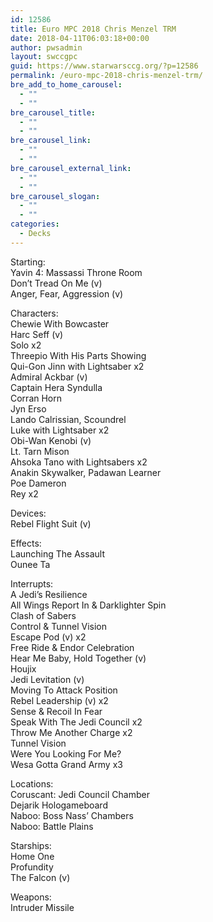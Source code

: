 ```yaml
---
id: 12586
title: Euro MPC 2018 Chris Menzel TRM
date: 2018-04-11T06:03:18+00:00
author: pwsadmin
layout: swccgpc
guid: https://www.starwarsccg.org/?p=12586
permalink: /euro-mpc-2018-chris-menzel-trm/
bre_add_to_home_carousel:
  - ""
  - ""
bre_carousel_title:
  - ""
  - ""
bre_carousel_link:
  - ""
  - ""
bre_carousel_external_link:
  - ""
  - ""
bre_carousel_slogan:
  - ""
  - ""
categories:
  - Decks
---
```

Starting:  
Yavin 4: Massassi Throne Room  
Don’t Tread On Me (v)  
Anger, Fear, Aggression (v)

Characters:  
Chewie With Bowcaster  
Harc Seff (v)  
Solo x2  
Threepio With His Parts Showing  
Qui-Gon Jinn with Lightsaber x2  
Admiral Ackbar (v)  
Captain Hera Syndulla  
Corran Horn  
Jyn Erso  
Lando Calrissian, Scoundrel  
Luke with Lightsaber x2  
Obi-Wan Kenobi (v)  
Lt. Tarn Mison  
Ahsoka Tano with Lightsabers x2  
Anakin Skywalker, Padawan Learner  
Poe Dameron  
Rey x2

Devices:  
Rebel Flight Suit (v)

Effects:  
Launching The Assault  
Ounee Ta

Interrupts:  
A Jedi’s Resilience  
All Wings Report In & Darklighter Spin  
Clash of Sabers  
Control & Tunnel Vision  
Escape Pod (v) x2  
Free Ride & Endor Celebration  
Hear Me Baby, Hold Together (v)  
Houjix  
Jedi Levitation (v)  
Moving To Attack Position  
Rebel Leadership (v) x2  
Sense & Recoil In Fear  
Speak With The Jedi Council x2  
Throw Me Another Charge x2  
Tunnel Vision  
Were You Looking For Me?  
Wesa Gotta Grand Army x3

Locations:  
Coruscant: Jedi Council Chamber  
Dejarik Hologameboard  
Naboo: Boss Nass’ Chambers  
Naboo: Battle Plains

Starships:  
Home One  
Profundity  
The Falcon (v)

Weapons:  
Intruder Missile
